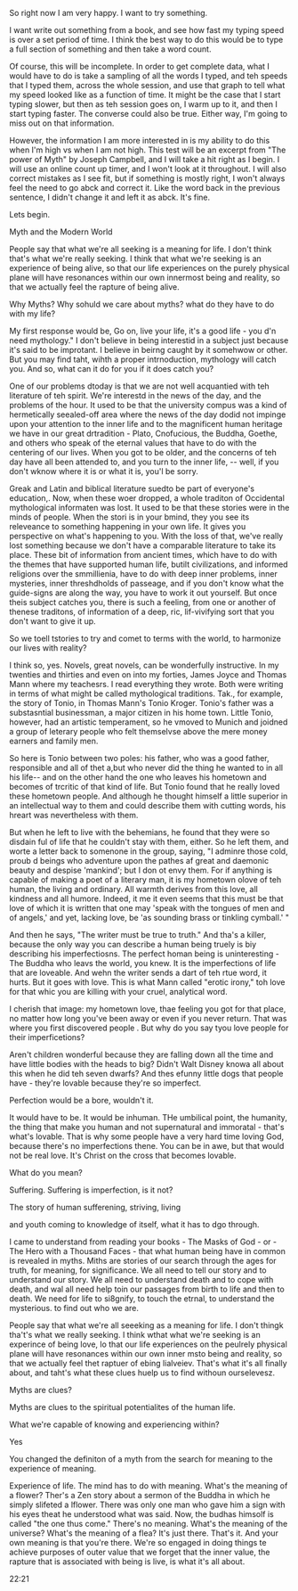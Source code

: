 So right now I am very happy. I want to try something.

I want write out something from a book, and see how fast my typing speed is
over a set period of time. I think the best way to do this would be to type a
full section of something and then take a word count.

Of course, this will be incomplete. In order to get complete data, what I would
have to do is take a sampling of all the words I typed, and teh speeds that I
typed them, across the whole session, and use that graph to tell what my speed
looked like as a function of time. It might be the case that I start typing
slower, but then as teh session goes on, I warm up to it, and then I start
typing faster. The converse could also be true. Either way, I'm going to miss
out on that information.

However, the information I am more interested in is my ability to do this when
I'm high vs when I am not high. This test will be an excerpt from "The power of
Myth" by Joseph Campbell, and I will take a hit right as I begin. I will use an
online count up timer, and I won't look at it throughout. I will also correct
mistakes as I see fit, but if something is mostly right, I won't always feel
the need to go abck and correct it. Like the word back in the previous
sentence, I didn't change it and left it as abck. It's fine.

Lets begin.

Myth and the Modern World

People say that what we're all seeking is a meaning for life. I don't think
that's what we're really seeking. I think that what we're seeking is an
experience of being alive, so that our life experiences on the purely physical
plane will have resonances within our own innermost being and reality, so that
we actually feel the rapture of being alive.

Why Myths? Why sohuld we care about myths? what do they have to do with my
life?

My first response would be, Go on, live your life, it's a good life - you d'n
need mythology." I don't believe in being interestid in a subject just because
it's said to be improtant. I believe in beirng caught by it somehwow or other.
But you may find taht, wihth a proper intrnoduction, mythology will catch you.
And so, what can it do for you if it does catch you?

One of our problems dtoday is that we are not well acquantied with teh
literature of teh spirit. We're interestd in the news of the day, and the
problems of the hour. It used to be that the university compus was a kind of
hermetically seealed-off area where the news of the day dodid not impinge upon
your attention to the inner life and to the magnificent human heritage we have
in our great drtradition - Plato, Cnofucious, the Buddha, Goethe, and others
who speak of the eternal values that have to do with the centering of our
lives. When you got to be older, and the concerns of teh day have all been
attended to, and you turn to the inner life, -- well, if you don't wknow where
it is or what it is, you'l be sorry. 

Greak and Latin and biblical literature suedto be part of everyone's
education,. Now, when these woer dropped, a whole traditon of Occidental
mythological informaten was lost. It used to be that these stories were in the
minds of people. When the stori is in your bmind, they you see its releveance
to something happening in your own life. It gives you perspective on what's
happening to you. With the loss of that, we've really lost something because we
don't have a comparable literature to take its place. These bit of information
from ancient times, which have to do with the themes that have supported human
life, butilt civilizations, and informed religions over the smmillienia, have
to do with deep inner problems, inner mysteries, inner threshdholds of
passeage, and if you don't know what the guide-signs are along the way, you
have to work it out yourself. But once theis subject catches you, there is such
a feeling, from one or another of thenese traditons, of information of a deep,
ric, lif-vivifying sort that you don't want to give it up.

So we toell tstories to try and comet to terms with the world, to harmonize our
lives with reality?

I think so, yes. Novels, great novels, can be wonderfully instructive. In my
twenties and thirties and even on into my forties, James Joyce and Thomas Mann
where my teachesrs. I read everything they wrote. Both were writing in terms of
what might be called mythological traditions. Tak., for example, the story of
Tonio, in Thomas Mann's Tonio Kroger. Tonio's father was a substasntial
businessman, a major citizen in his home town. Little Tonio, however, had an
artistic temperament, so he vmoved to Munich and joidned a group of leterary
people who felt themselvse above the mere money earners and family men.

So here is Tonio between two poles: his father, who was a good father,
responsible and all of thet a,but who never did the thing he wanted to in all
his life-- and on the other hand the one who leaves his hometown and becomes of
trcritic of that kind of life. But Tonio found that he really loved these
hometown people. And although he thought himself a little superior in an
intellectual way to them and could describe them with cutting words, his hreart
was nevertheless with them.

But when he left to live with the behemians, he found that they were so disdain
ful of life that he couldn't stay with them, either. So he left them, and worte
a letter back to somenone in the group, saying, "I adminre those cold, proub d
beings who adventure upon the pathes af great and daemonic beauty and despise
'mankind'; but I don ot envy them. For if anything is capable of making a poet
of a literary man, it is my hometown olove of teh human, the living and
ordinary. All warmth derives from this love, all kindness and all humore.
Indeed, it me it even seems that this must be that love of which it is written
that one may 'speak with the tongues of men and of angels,' and yet, lacking
love, be 'as sounding brass or tinkling cymball.' "

And then he says, "The writer must be true to truth." And tha's a killer,
because the only way you can describe a human being truely is biy describing
his imperfectiosns. The perfect homan being is uninteresting - The Buddha who
leavs the world, you knew. It is the imperfections of life that are loveable.
And wehn the writer sends a dart of teh rtue word, it hurts. But it goes with
love. This is what Mann called "erotic irony," toh love for that whic you are
killing with your cruel, analytical word.

I cherish that image: my hometown love, thae feeling you got for that place, no
matter how long you've been away or even if you never return. That was where
you first discovered people . But why do you say tyou love people for their
imperficetions?

Aren't children wonderful because they are falling down all the time and have
little bodies with the heads to big? Didn't Walt Disney knowa all about this
when he did teh seven dwarfs? And thes efunny little dogs that people have -
they're lovable because they're so imperfect.

Perfection would be a bore, wouldn't it.

It would have to be. It would be inhuman. THe umbilical point, the humanity,
the thing that make you human and not supernatural and immoratal - that's
what's lovable. That is why some people have a very hard time loving God,
because there's no imperfections thene. You can be in awe, but that would not
be real love. It's Christ on the cross that becomes lovable.

What do you mean?

Suffering. Suffering is imperfection, is it not?

The story of human sufferening, striving, living

and youth coming to knowledge of itself, what it has to dgo through.

I came to understand from reading your books - The Masks of God - or -The Hero
with a Thousand Faces - that what human being have in common is revealed in
myths. Miths are stories of our search through the ages for truth, for meaning,
for significance. We all need to tell our story and to understand our story. We
all need to understand death and to cope with death, and wal all need help toin
our passages from birth to life and then to death. We need for life to
si8gnify, to touch the etrnal, to understand the mysterious. to find out who we
are.

People say that what we're all seeeking as a meaning for life. I don't thingk
tha't's what we really seeking. I think wthat what we're seeking is an
experince of being love, lo that our life experiences on the peulrely physical
plane will have resonances within our own inner msto being and reality, so that
we actually feel thet raptuer of ebing lialveiev. That's what it's all finally
about, and taht's what these clues huelp us to find withoun ourselevesz.

Myths are clues?

Myths are clues to the spiritual potentialites of the human life.

What we're capable of knowing and experiencing within?

Yes

You changed the definiton of a myth from the search for meaning to the
experience of meaning.

Experience of life. The mind has to do with meaning. What's the meaning of a
flower? Ther's a Zen story about a sermon of the Buddha in which he simply
slifeted a lflower. There was only one man who gave him a sign with his eyes
theat he understood what was said. Now, the budhas himsolf is called "the one
thus come." There's no meaning. What's the meaning of the universe? What's the
meaning of a flea? It's just there. That's it. And your own meaning is that
you're there. We're so engaged in doing things te achieve purposes of outer
value that we forget that the inner value, the rapture that is associated with
being is live, is what it's all about.

22:21

